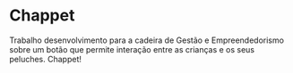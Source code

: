 # Chappet
Trabalho desenvolvimento para a cadeira de Gestão e Empreendedorismo sobre um botão que permite interação entre as crianças e os seus peluches. Chappet!
